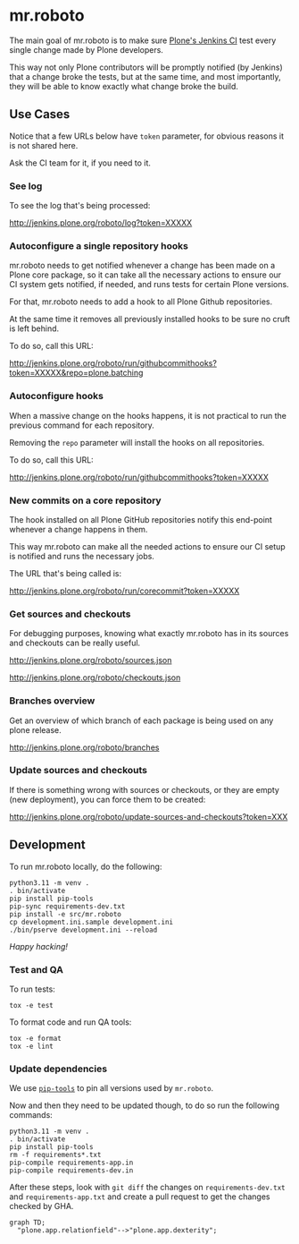 # mr.roboto

The main goal of mr.roboto is to make sure [Plone's Jenkins CI](http://jenkins.plone.org)
test every single change made by Plone developers.

This way not only Plone contributors will be promptly notified (by Jenkins) that a change broke the tests,
but at the same time,
and most importantly,
they will be able to know exactly what change broke the build.

## Use Cases

Notice that a few URLs below have `token` parameter,
for obvious reasons it is not shared here.

Ask the CI team for it, if you need to it.

### See log

To see the log that's being processed:

http://jenkins.plone.org/roboto/log?token=XXXXX

### Autoconfigure a single repository hooks

mr.roboto needs to get notified whenever a change has been made on a Plone core package,
so it can take all the necessary actions to ensure our CI system gets notified,
if needed,
and runs tests for certain Plone versions.

For that, mr.roboto needs to add a hook to all Plone Github repositories.

At the same time it removes all previously installed hooks to be sure no cruft is left behind.

To do so, call this URL:

http://jenkins.plone.org/roboto/run/githubcommithooks?token=XXXXX&repo=plone.batching

### Autoconfigure hooks

When a massive change on the hooks happens,
it is not practical to run the previous command for each repository.

Removing the `repo` parameter will install the hooks on all repositories.

To do so, call this URL:

http://jenkins.plone.org/roboto/run/githubcommithooks?token=XXXXX

### New commits on a core repository

The hook installed on all Plone GitHub repositories notify this end-point whenever a change happens in them.

This way mr.roboto can make all the needed actions to ensure our CI setup is notified and runs the necessary jobs.

The URL that's being called is:

http://jenkins.plone.org/roboto/run/corecommit?token=XXXXX

### Get sources and checkouts

For debugging purposes,
knowing what exactly mr.roboto has in its sources and checkouts can be really useful.

http://jenkins.plone.org/roboto/sources.json

http://jenkins.plone.org/roboto/checkouts.json

### Branches overview

Get an overview of which branch of each package is being used on any plone release.

http://jenkins.plone.org/roboto/branches

### Update sources and checkouts

If there is something wrong with sources or checkouts,
or they are empty (new deployment),
you can force them to be created:

http://jenkins.plone.org/roboto/update-sources-and-checkouts?token=XXX

## Development

To run mr.roboto locally,
do the following:

```shell
python3.11 -m venv .
. bin/activate
pip install pip-tools
pip-sync requirements-dev.txt
pip install -e src/mr.roboto
cp development.ini.sample development.ini
./bin/pserve development.ini --reload
```

_Happy hacking!_

### Test and QA

To run tests:

```shell
tox -e test
```

To format code and run QA tools:

```shell
tox -e format
tox -e lint
```

### Update dependencies

We use [`pip-tools`](https://pypi.org/project/pip-tools)
to pin all versions used by `mr.roboto`.

Now and then they need to be updated though,
to do so run the following commands:

```shell
python3.11 -m venv .
. bin/activate
pip install pip-tools
rm -f requirements*.txt
pip-compile requirements-app.in
pip-compile requirements-dev.in
```

After these steps,
look with `git diff` the changes on `requirements-dev.txt` and `requirements-app.txt`
and create a pull request to get the changes checked by GHA.


```mermaid
graph TD;
  "plone.app.relationfield"-->"plone.app.dexterity";
```
